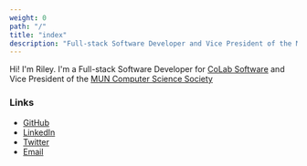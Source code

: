 ```yaml
---
weight: 0
path: "/"
title: "index"
description: "Full-stack Software Developer and Vice President of the MUN Computer Science Society"
---
```

Hi! I'm Riley. I'm a Full-stack Software Developer for [CoLab Software](https://www.colabsoftware.com) and Vice President of the [MUN Computer Science Society](https://muncompsci.ca)

### Links

* [GitHub](https://github.com/nint8835/)
* [LinkedIn](https://www.linkedin.com/in/nint8835/)
* [Twitter](https://twitter.com/BootlegJohn)
* [Email](mailto:riley@rileyflynn.me)